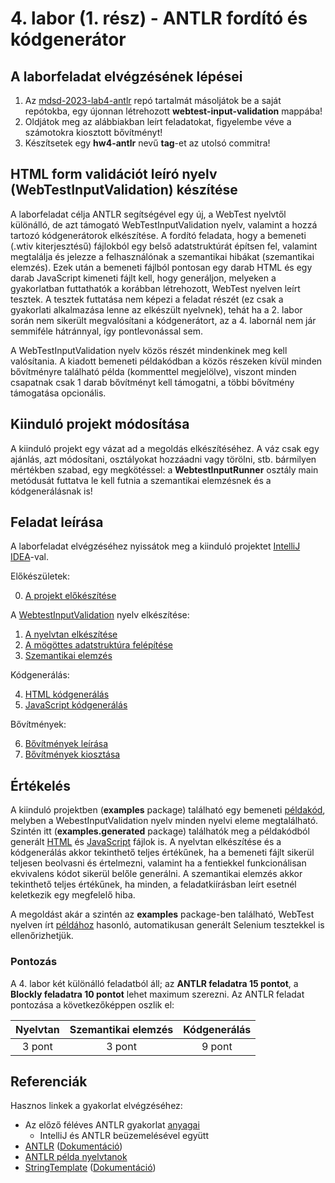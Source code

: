 # 4. labor (1. rész) - ANTLR fordító és kódgenerátor

## A laborfeladat elvégzésének lépései

1. Az [mdsd-2023-lab4-antlr](https://github.com/MDSDLab/mdsd-2023-lab4-antlr) repó tartalmát másoljátok be a saját repótokba, egy újonnan létrehozott **webtest-input-validation** mappába!
2. Oldjátok meg az alábbiakban leírt feladatokat, figyelembe véve a számotokra kiosztott bővítményt!
3. Készítsetek egy **hw4-antlr** nevű **tag**-et az utolsó commitra!

## HTML form validációt leíró nyelv (WebTestInputValidation) készítése

A laborfeladat célja ANTLR segítségével egy új, a WebTest nyelvtől különálló, de azt támogató WebTestInputValidation nyelv, valamint a hozzá tartozó kódgenerátorok elkészítése. A fordító feladata, hogy a bemeneti (.wtiv kiterjesztésű) fájlokból egy belső adatstruktúrát építsen fel, valamint megtalálja és jelezze a felhasználónak a szemantikai hibákat (szemantikai elemzés). Ezek után a bemeneti fájlból pontosan egy darab HTML és egy darab JavaScript kimeneti fájlt kell, hogy generáljon, melyeken a gyakorlatban futtathatók a korábban létrehozott, WebTest nyelven leírt tesztek. A tesztek futtatása nem képezi a feladat részét (ez csak a gyakorlati alkalmazása lenne az elkészült nyelvnek), tehát ha a 2. labor során nem sikerült megvalósítani a kódgenerátort, az a 4. labornál nem jár semmiféle hátránnyal, így pontlevonással sem.

A WebTestInputValidation nyelv közös részét mindenkinek meg kell valósítania. A kiadott bemeneti példakódban a közös részeken kívül minden bővítményre található példa (kommenttel megjelölve), viszont minden csapatnak csak 1 darab bővítményt kell támogatni, a többi bővítmény támogatása opcionális.

## Kiinduló projekt módosítása
A kiinduló projekt egy vázat ad a megoldás elkészítéséhez. A váz csak egy ajánlás, azt módosítani, osztályokat hozzáadni vagy törölni, stb. bármilyen mértékben szabad, egy megkötéssel: a **WebtestInputRunner** osztály main metódusát futtatva le kell futnia a szemantikai elemzésnek és a kódgenerálásnak is!

## Feladat leírása

A laborfeladat elvégzéséhez nyissátok meg a kiinduló projektet [IntelliJ IDEA](https://www.jetbrains.com/idea/)-val.

Előkészületek:

0. [A projekt előkészítése](Technical.md)

A [WebtestInputValidation](WebTestInputValidationSpecification.md) nyelv elkészítése:

1. [A nyelvtan elkészítése](Grammar.md)
2. [A mögöttes adatstruktúra felépítése](DataStructure.md)
3. [Szemantikai elemzés](SemanticAnalysis.md)

Kódgenerálás:

4. [HTML kódgenerálás](HTMLGeneration.md)
5. [JavaScript kódgenerálás](JSGeneration.md)

Bővítmények:

6. [Bővítmények leírása](Extensions.md)
7. [Bővítmények kiosztása](ExtensionsTable)

## Értékelés

A kiinduló projektben (**examples** package) található egy bemeneti [példakód](https://github.com/MDSDLab/mdsd-2023-lab4-antlr/blob/main/src/examples/PersonForm.wtiv), melyben a WebestInputValidation nyelv minden nyelvi eleme megtalálható. Szintén itt (**examples.generated** package) találhatók meg a példakódból generált [HTML](https://github.com/MDSDLab/mdsd-2023-lab4-antlr/blob/main/src/examples/generated/PersonForm.html) és [JavaScript](https://github.com/MDSDLab/mdsd-2023-lab4-antlr/blob/main/src/examples/generated/validation.js) fájlok is. A nyelvtan elkészítése és a kódgenerálás akkor tekinthető teljes értékűnek, ha a bemeneti fájlt sikerül teljesen beolvasni és értelmezni, valamint ha a fentiekkel funkcionálisan ekvivalens kódot sikerül belőle generálni. A szemantikai elemzés akkor tekinthető teljes értékűnek, ha minden, a feladatkiírásban leírt esetnél keletkezik egy megfelelő hiba.

A megoldást akár a szintén az **examples** package-ben található, WebTest nyelven írt [példához](https://github.com/MDSDLab/mdsd-2023-lab4-antlr/blob/main/src/examples/FormTest.wt) hasonló, automatikusan generált Selenium tesztekkel is ellenőrizhetjük.

### Pontozás

A 4. labor két különálló feladatból áll; az **ANTLR feladatra 15 pontot**, a **Blockly feladatra 10 pontot** lehet maximum szerezni. Az ANTLR feladat pontozása a következőképpen oszlik el:

| Nyelvtan | Szemantikai elemzés | Kódgenerálás |
| :-: | :-: | :-: |
| 3 pont | 3 pont | 9 pont |



## Referenciák

Hasznos linkek a gyakorlat elvégzéséhez:

* Az előző féléves ANTLR gyakorlat [anyagai](https://github.com/bmeaut/ModellalapuSzoftverfejlesztes/tree/master/practice/practice_03)
    * IntelliJ és ANTLR beüzemelésével együtt
* [ANTLR](https://www.antlr.org/) ([Dokumentáció](https://github.com/antlr/antlr4/blob/master/doc/index.md))
* [ANTLR példa nyelvtanok](https://github.com/antlr/grammars-v4)
* [StringTemplate](https://www.stringtemplate.org/) ([Dokumentáció](https://github.com/antlr/stringtemplate4/blob/master/doc/index.md))
